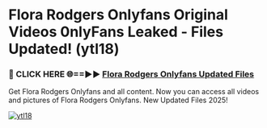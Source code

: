# Flora Rodgers Onlyfans Original Videos 0nlyFans Leaked - Files Updated! (ytl18)

<h3>🔴 CLICK HERE 🌐==►► <a href="https://tinyurl.com/2m67pmp6" rel="nofollow">Flora Rodgers Onlyfans Updated Files</a></h3>

Get Flora Rodgers Onlyfans and all content. Now you can access all videos and pictures of Flora Rodgers Onlyfans. New Updated Files 2025!

[![ytl18](https://i.imgur.com/H4QAA4z.gif)](https://tinyurl.com/2m67pmp6)